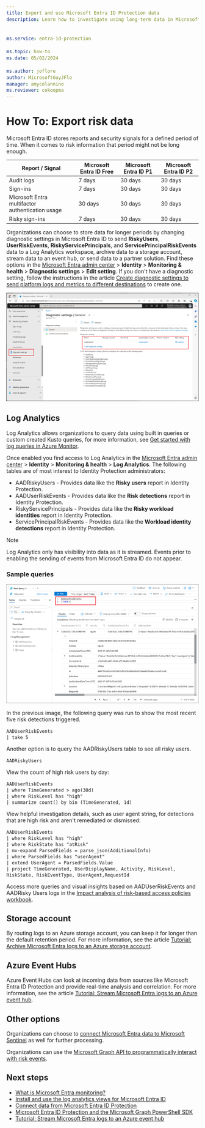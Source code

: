 ```yaml
---
title: Export and use Microsoft Entra ID Protection data
description: Learn how to investigate using long-term data in Microsoft Entra ID Protection.


ms.service: entra-id-protection

ms.topic: how-to
ms.date: 05/02/2024

ms.author: joflore
author: MicrosoftGuyJFlo
manager: amycolannino
ms.reviewer: cokoopma
---
```

# How To: Export risk data

Microsoft Entra ID stores reports and security signals for a defined period of time. When it comes to risk information that period might not be long enough.

| Report / Signal | Microsoft Entra ID Free | Microsoft Entra ID P1 | Microsoft Entra ID P2 |
| --- | --- | --- | --- |
| Audit logs | 7 days | 30 days | 30 days |
| Sign-ins | 7 days | 30 days | 30 days |
| Microsoft Entra multifactor authentication usage | 30 days | 30 days | 30 days |
| Risky sign-ins | 7 days | 30 days | 30 days |

Organizations can choose to store data for longer periods by changing diagnostic settings in Microsoft Entra ID to send **RiskyUsers**, **UserRiskEvents**, **RiskyServicePrincipals**, and **ServicePrincipalRiskEvents** data to a Log Analytics workspace, archive data to a storage account, stream data to an event hub, or send data to a partner solution. Find these options in the [Microsoft Entra admin center](https://entra.microsoft.com) > **Identity** > **Monitoring & health** > **Diagnostic settings** > **Edit setting**. If you don't have a diagnostic setting, follow the instructions in the article [Create diagnostic settings to send platform logs and metrics to different destinations](/azure/azure-monitor/essentials/diagnostic-settings) to create one.

[ ![Diagnostic settings screen in Microsoft Entra ID showing existing configuration](./media/howto-export-risk-data/change-diagnostic-setting-in-portal.png) ](./media/howto-export-risk-data/change-diagnostic-setting-in-portal.png#lightbox)

## Log Analytics

Log Analytics allows organizations to query data using built in queries or custom created Kusto queries, for more information, see [Get started with log queries in Azure Monitor](/azure/azure-monitor/logs/get-started-queries).

Once enabled you find access to Log Analytics in the [Microsoft Entra admin center](https://entra.microsoft.com) > **Identity** > **Monitoring & health** > **Log Analytics**. The following tables are of most interest to Identity Protection administrators:

- AADRiskyUsers - Provides data like the **Risky users** report in Identity Protection.
- AADUserRiskEvents - Provides data like the **Risk detections** report in Identity Protection.
- RiskyServicePrincipals - Provides data like the **Risky workload identities** report in Identity Protection.
- ServicePrincipalRiskEvents - Provides data like the **Workload identity detections** report in Identity Protection.

> [!NOTE]
> Log Analytics only has visibility into data as it is streamed. Events prior to enabling the sending of events from Microsoft Entra ID do not appear.

### Sample queries

[ ![Log Analytics view showing a query against the AADUserRiskEvents table showing the top 5 events](./media/howto-export-risk-data/log-analytics-view-query-user-risk-events.png) ](./media/howto-export-risk-data/log-analytics-view-query-user-risk-events.png#lightbox)

In the previous image, the following query was run to show the most recent five risk detections triggered. 

```kusto
AADUserRiskEvents
| take 5
```

Another option is to query the AADRiskyUsers table to see all risky users.

```kusto
AADRiskyUsers
```

View the count of high risk users by day:
 
```kusto
AADUserRiskEvents
| where TimeGenerated > ago(30d)
| where RiskLevel has "high"
| summarize count() by bin (TimeGenerated, 1d)
```

View helpful investigation details, such as user agent string, for detections that are high risk and aren't remediated or dismissed:
 
```kusto
AADUserRiskEvents
| where RiskLevel has "high"
| where RiskState has "atRisk"
| mv-expand ParsedFields = parse_json(AdditionalInfo)
| where ParsedFields has "userAgent"
| extend UserAgent = ParsedFields.Value
| project TimeGenerated, UserDisplayName, Activity, RiskLevel, RiskState, RiskEventType, UserAgent,RequestId
```

Access more queries and visual insights based on AADUserRiskEvents and AADRisky Users logs in the [Impact analysis of risk-based access policies workbook](workbook-risk-based-policy-impact.md).

## Storage account

By routing logs to an Azure storage account, you can keep it for longer than the default retention period. For more information, see the article [Tutorial: Archive Microsoft Entra logs to an Azure storage account](~/identity/monitoring-health/howto-archive-logs-to-storage-account.md).

## Azure Event Hubs

Azure Event Hubs can look at incoming data from sources like Microsoft Entra ID Protection and provide real-time analysis and correlation. For more information, see the article [Tutorial: Stream Microsoft Entra logs to an Azure event hub](~/identity/monitoring-health/howto-stream-logs-to-event-hub.md).

## Other options

Organizations can choose to [connect Microsoft Entra data to Microsoft Sentinel](/azure/sentinel/data-connectors/azure-active-directory-identity-protection) as well for further processing.

Organizations can use the [Microsoft Graph API to programmatically interact with risk events](howto-identity-protection-graph-api.md).

## Next steps

- [What is Microsoft Entra monitoring?](~/identity/monitoring-health/overview-monitoring-health.md)
- [Install and use the log analytics views for Microsoft Entra ID](/azure/azure-monitor/visualize/workbooks-view-designer-conversion-overview)
- [Connect data from Microsoft Entra ID Protection](/azure/sentinel/data-connectors/azure-active-directory-identity-protection)
- [Microsoft Entra ID Protection and the Microsoft Graph PowerShell SDK](howto-identity-protection-graph-api.md)
- [Tutorial: Stream Microsoft Entra logs to an Azure event hub](~/identity/monitoring-health/howto-stream-logs-to-event-hub.md)
